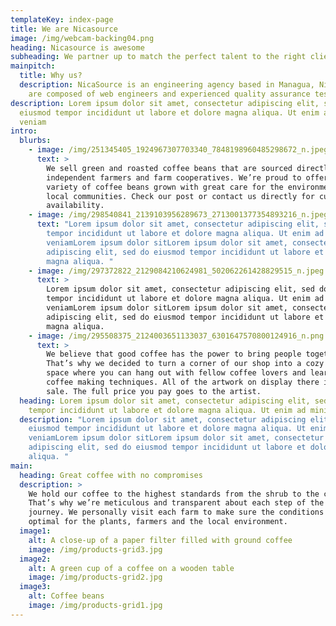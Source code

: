 ```yaml
---
templateKey: index-page
title: We are Nicasource
image: /img/webcam-backing04.png
heading: Nicasource is awesome
subheading: We partner up to match the perfect talent to the right clients.
mainpitch:
  title: Why us?
  description: NicaSource is an engineering agency based in Managua, Nicaragua. We
    are composed of web engineers and experienced quality assurance testers.
description: Lorem ipsum dolor sit amet, consectetur adipiscing elit, sed do
  eiusmod tempor incididunt ut labore et dolore magna aliqua. Ut enim ad minim
  veniam
intro:
  blurbs:
    - image: /img/251345405_1924967307703340_7848198960485298672_n.jpeg
      text: >
        We sell green and roasted coffee beans that are sourced directly from
        independent farmers and farm cooperatives. We’re proud to offer a
        variety of coffee beans grown with great care for the environment and
        local communities. Check our post or contact us directly for current
        availability.
    - image: /img/298540841_2139103956289673_2713001377354893216_n.jpeg
      text: "Lorem ipsum dolor sit amet, consectetur adipiscing elit, sed do eiusmod
        tempor incididunt ut labore et dolore magna aliqua. Ut enim ad minim
        veniamLorem ipsum dolor sitLorem ipsum dolor sit amet, consectetur
        adipiscing elit, sed do eiusmod tempor incididunt ut labore et dolore
        magna aliqua. "
    - image: /img/297372822_2129084210624981_502062261428829515_n.jpeg
      text: >
        Lorem ipsum dolor sit amet, consectetur adipiscing elit, sed do eiusmod
        tempor incididunt ut labore et dolore magna aliqua. Ut enim ad minim
        veniamLorem ipsum dolor sitLorem ipsum dolor sit amet, consectetur
        adipiscing elit, sed do eiusmod tempor incididunt ut labore et dolore
        magna aliqua. 
    - image: /img/295508375_2124003651133037_6301647570800124916_n.png
      text: >
        We believe that good coffee has the power to bring people together.
        That’s why we decided to turn a corner of our shop into a cozy meeting
        space where you can hang out with fellow coffee lovers and learn about
        coffee making techniques. All of the artwork on display there is for
        sale. The full price you pay goes to the artist.
  heading: Lorem ipsum dolor sit amet, consectetur adipiscing elit, sed do eiusmod
    tempor incididunt ut labore et dolore magna aliqua. Ut enim ad minim veniam
  description: "Lorem ipsum dolor sit amet, consectetur adipiscing elit, sed do
    eiusmod tempor incididunt ut labore et dolore magna aliqua. Ut enim ad minim
    veniamLorem ipsum dolor sitLorem ipsum dolor sit amet, consectetur
    adipiscing elit, sed do eiusmod tempor incididunt ut labore et dolore magna
    aliqua. "
main:
  heading: Great coffee with no compromises
  description: >
    We hold our coffee to the highest standards from the shrub to the cup.
    That’s why we’re meticulous and transparent about each step of the coffee’s
    journey. We personally visit each farm to make sure the conditions are
    optimal for the plants, farmers and the local environment.
  image1:
    alt: A close-up of a paper filter filled with ground coffee
    image: /img/products-grid3.jpg
  image2:
    alt: A green cup of a coffee on a wooden table
    image: /img/products-grid2.jpg
  image3:
    alt: Coffee beans
    image: /img/products-grid1.jpg
---
```

